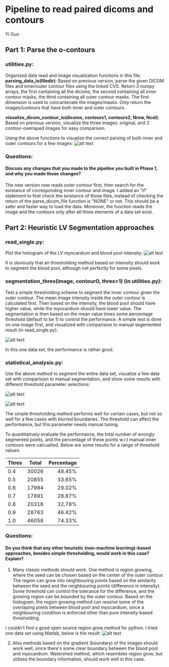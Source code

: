 Pipeline to read paired dicoms and contours
============================================================
Yi Guo


Part 1: Parse the o-contours
--------------
### utilities.py: 
Organized data read and image visualization functions in this file.  <br />
**parsing_data_io(filedir)**:
Based on previous version, parse the given DICOM files and inner/outer contour files using the linked CVS.
Return 3 numpy arrays, the first containing all the dicoms, the second containing all inner contour masks, the third containing all outer contour masks. The first dimension is used to concantenate the images/masks. 
Only return the images/contours that have both inner and outer contours.

**visualize_dicom_contour_io(dicoms, contours1, contours2, Nrow, Ncol)**:
Based on previous version, visualize the three images: original, and 2 contour-overlaped images for easy comparison. 

Using the above functions to visualize the correct parsing of both inner and outer contours for a few images:
![alt text](https://github.com/eagle13gy/dicom_contour/blob/master/figures/Outer_Contour.png)


### Questions:
#### Discuss any changes that you made to the pipeline you built in Phase 1, and why you made those changes?
The new version now reads outer contour first, then search for the existance of corresponding inner contour and image. I added an "if" statement to first check the existance of those files, instead of checking the return of the parse_dicom_file function is "NONE" or not. This should be a safer and faster way to load the data. Moreover, the function reads the image and the contours only after all three elements of a data set exist. 

Part 2: Heuristic LV Segmentation approaches
--------------

### read_single.py: 
Plot the histogram of the LV myocardium and blood pool intensity:
![alt text](https://github.com/eagle13gy/dicom_contour/blob/master/figures/histogram.png)

It is obviously that an thresholding method based on intensity should work to segment the blood pool, although not perfectly for some pixels.

### segmentation_thres(image, contourO, thres=1) (in utilities.py): 
Test a simple thresholding scheme to segment the inner contour given the outer contour. The mean image intensity inside the outer contour is calculated first. Then based on the intensity, the blood pool should have higher value, while the myocardium should have lower value. The segmentation is then based on the mean value times some percentage threshold (default to be 1) to control the performance. A simple test is done on one image first, and visualized with comparision to manual segemented result (in read_single.py):

![alt text](https://github.com/eagle13gy/dicom_contour/blob/master/figures/Single_Thres.png)

In this one data set, the performance is rather good. 

### statistical_analysis.py:
Use the above method to segment the entire data set, visualize a few data set with comparision to manual segmentation, and show some results with different threshold parameter selections:

![alt text](https://github.com/eagle13gy/dicom_contour/blob/master/figures/Thres_1.0.png)

![alt text](https://github.com/eagle13gy/dicom_contour/blob/master/figures/Thres_0.7.png)

The simple thresholding method performs well for certain cases, but not so well for a few cases with blurred boundaries. The threshold can affect the performance, but this parameter needs manual tuning. 

To quantitatively evaluate the performance, the total number of wrongly segmented points, and the percentage of these points w.r.t manual inner contours were calcualted. Below are some results for a range of threshold values:

|Thres |Total   |Percentage|
| -----|:------:| -----:|
|0.4   | 30026  | 48.45%|
|0.5   | 20855  | 33.65%|
|0.6   | 17984  | 29.02%|
|0.7   | 17891  | 28.87%|
|0.8   | 20316  | 32.78%|
|0.9   | 28763  | 46.42%|
|1.0   | 46058  | 74.33%|


### Questions: 
#### Do you think that any other heuristic (non-machine learning)-based approaches, besides simple thresholding, would work in this case? Explain?

1. Many classic methods should work. One method is region growing, where the seed can be chosen based on the center of the outer contour. 
The region can grow into neighbouring points based on the similarity between the seed and the neighbouring points (difference in intensity). 
Some threshold can control the tolerance for the difference, and the growing region can be bounded by the outer contour.
Based on the histogram, the region growing method can resolve some of the overlaping pixels between blood pool and myocardium, since a neighbouring condition is enforced other than pure intensity-based thresholding. 

I couldn't find a good open source region grow method for python. I tried one data set using Matlab, below is the result:
![alt text](https://github.com/eagle13gy/dicom_contour/blob/master/figures/region_grow.png)

2. Also methods based on the gradient (boundary) of the images should work well, since there's some clear boundary between the blood pool and myocardium. Watershed method, which resembles region grow, but utilizes the boundary information, should work well in this case.


